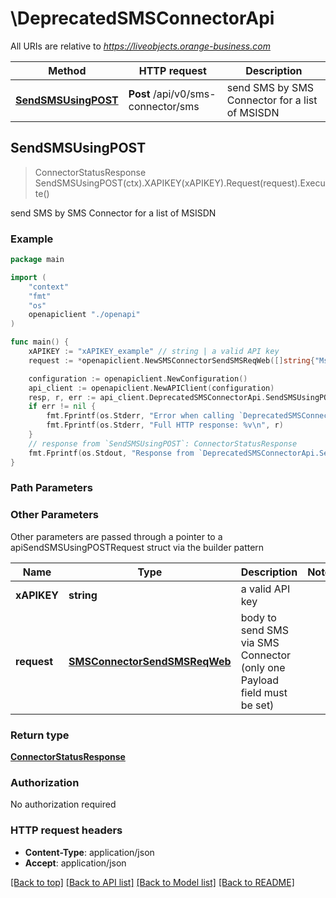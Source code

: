 # \DeprecatedSMSConnectorApi

All URIs are relative to *https://liveobjects.orange-business.com*

Method | HTTP request | Description
------------- | ------------- | -------------
[**SendSMSUsingPOST**](DeprecatedSMSConnectorApi.md#SendSMSUsingPOST) | **Post** /api/v0/sms-connector/sms | send SMS by SMS Connector for a list of MSISDN



## SendSMSUsingPOST

> ConnectorStatusResponse SendSMSUsingPOST(ctx).XAPIKEY(xAPIKEY).Request(request).Execute()

send SMS by SMS Connector for a list of MSISDN



### Example

```go
package main

import (
    "context"
    "fmt"
    "os"
    openapiclient "./openapi"
)

func main() {
    xAPIKEY := "xAPIKEY_example" // string | a valid API key
    request := *openapiclient.NewSMSConnectorSendSMSReqWeb([]string{"Msisdns_example"), "ServerPhoneNumber_example") // SMSConnectorSendSMSReqWeb | body to send SMS via SMS Connector (only one Payload field must be set) (optional)

    configuration := openapiclient.NewConfiguration()
    api_client := openapiclient.NewAPIClient(configuration)
    resp, r, err := api_client.DeprecatedSMSConnectorApi.SendSMSUsingPOST(context.Background()).XAPIKEY(xAPIKEY).Request(request).Execute()
    if err != nil {
        fmt.Fprintf(os.Stderr, "Error when calling `DeprecatedSMSConnectorApi.SendSMSUsingPOST``: %v\n", err)
        fmt.Fprintf(os.Stderr, "Full HTTP response: %v\n", r)
    }
    // response from `SendSMSUsingPOST`: ConnectorStatusResponse
    fmt.Fprintf(os.Stdout, "Response from `DeprecatedSMSConnectorApi.SendSMSUsingPOST`: %v\n", resp)
}
```

### Path Parameters



### Other Parameters

Other parameters are passed through a pointer to a apiSendSMSUsingPOSTRequest struct via the builder pattern


Name | Type | Description  | Notes
------------- | ------------- | ------------- | -------------
 **xAPIKEY** | **string** | a valid API key | 
 **request** | [**SMSConnectorSendSMSReqWeb**](SMSConnectorSendSMSReqWeb.md) | body to send SMS via SMS Connector (only one Payload field must be set) | 

### Return type

[**ConnectorStatusResponse**](ConnectorStatusResponse.md)

### Authorization

No authorization required

### HTTP request headers

- **Content-Type**: application/json
- **Accept**: application/json

[[Back to top]](#) [[Back to API list]](../README.md#documentation-for-api-endpoints)
[[Back to Model list]](../README.md#documentation-for-models)
[[Back to README]](../README.md)

